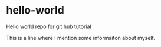 # hello-world
Hello world repo for git hub tutorial

This is a line where I mention some informaiton about myself.
